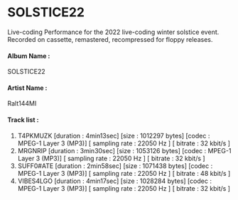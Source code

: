 # SOLSTICE22

Live-coding Performance for the 2022 live-coding winter solstice event.
Recorded on cassette, remastered, recompressed for floppy releases.

#### Album Name : 
  SOLSTICE22
#### Artist Name : 
  Ralt144MI
#### Track list : 
1. T4PKMUZK [duration : 4min13sec] [size : 1012297 bytes] [codec : MPEG-1 Layer 3 (MP3)] [ sampling rate : 22050 Hz ] [ bitrate : 32 kbit/s ]
2. MRGNRIP [duration : 3min30sec] [size : 1053126 bytes] [codec : MPEG-1 Layer 3 (MP3)] [ sampling rate : 22050 Hz ] [ bitrate : 32 kbit/s ]
3. SUFF0#ATE [duration : 2min58sec] [size : 1071438 bytes] [codec : MPEG-1 Layer 3 (MP3)] [ sampling rate : 22050 Hz ] [ bitrate : 48 kbit/s ]
4. VIBES4LGO [duration : 4min17sec] [size : 1028284 bytes] [codec : MPEG-1 Layer 3 (MP3)] [ sampling rate : 22050 Hz ] [ bitrate : 32 kbit/s ]
